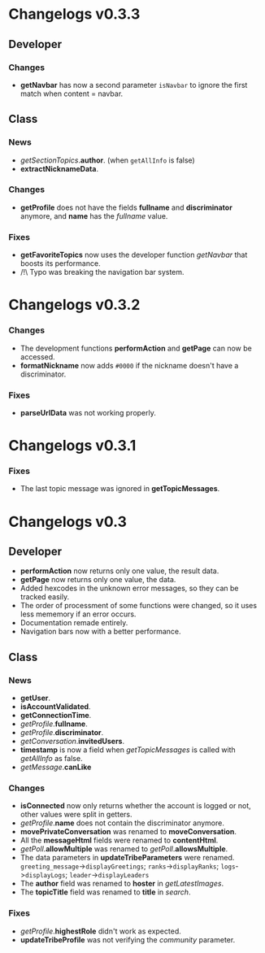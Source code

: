 # Changelogs v0.3.3

## Developer
### Changes
- **getNavbar** has now a second parameter `isNavbar` to ignore the first match when content = navbar.

## Class
### News
- _getSectionTopics_.**author**. (when `getAllInfo` is false)
- **extractNicknameData**.

### Changes
- **getProfile** does not have the fields **fullname** and **discriminator** anymore, and **name** has the _fullname_ value.

### Fixes
- **getFavoriteTopics** now uses the developer function _getNavbar_ that boosts its performance.
- /!\\ Typo was breaking the navigation bar system.

# Changelogs v0.3.2
### Changes
- The development functions **performAction** and **getPage** can now be accessed.
- **formatNickname** now adds `#0000` if the nickname doesn't have a discriminator.

### Fixes
- **parseUrlData** was not working properly.

# Changelogs v0.3.1

### Fixes
- The last topic message was ignored in **getTopicMessages**.

# Changelogs v0.3

## Developer
- **performAction** now returns only one value, the result data.
- **getPage** now returns only one value, the data.
- Added hexcodes in the unknown error messages, so they can be tracked easily.
- The order of processment of some functions were changed, so it uses less mememory if an error occurs.
- Documentation remade entirely.
- Navigation bars now with a better performance.

## Class
### News
- **getUser**.
- **isAccountValidated**.
- **getConnectionTime**.
- _getProfile_.**fullname**.
- _getProfile_.**discriminator**.
- _getConversation_.**invitedUsers**.
- **timestamp** is now a field when _getTopicMessages_ is called with _getAllInfo_ as false.
- _getMessage_.**canLike**

### Changes
- **isConnected** now only returns whether the account is logged or not, other values were split in getters.
- _getProfile_.**name** does not contain the discriminator anymore.
- **movePrivateConversation** was renamed to **moveConversation**.
- All the **messageHtml** fields were renamed to **contentHtml**.
- _getPoll_.**allowMultiple** was renamed to _getPoll_.**allowsMultiple**.
- The data parameters in **updateTribeParameters** were renamed. `greeting_message`->`displayGreetings`; `ranks`->`displayRanks`; `logs`->`displayLogs`; `leader`->`displayLeaders`
- The **author** field was renamed to **hoster** in _getLatestImages_.
- The **topicTitle** field was renamed to **title** in _search_.

### Fixes
- _getProfile_.**highestRole** didn't work as expected.
- **updateTribeProfile** was not verifying the _community_ parameter.